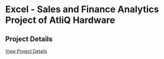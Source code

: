 # Excel - Sales and Finance Analytics Project of AtliQ Hardware

## Project Details
[View Project Details](AtliQ%20Hardware%20Project%20Report.pdf)
